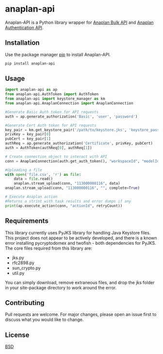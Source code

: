 # anaplan-api

Anaplan-API is a Python library wrapper for [Anaplan Bulk API](https://anaplanbulkapi20.docs.apiary.io/) and [Anaplan Authentication API](https://anaplanauthentication.docs.apiary.io/).

## Installation

Use the package manager [pip](https://pypi.org/project/anaplan-api/) to install Anaplan-API.

```bash
pip install anaplan-api
```

## Usage

```python
import anaplan-api as ap
from anaplan-api.AuthToken import AuthToken
from anaplan-api import keystore_manager as km
from anaplan-api.AnaplanConnection import AnaplanConnection

#Generate Basic Auth token for API requests
auth = ap.generate_authorization('Basic', 'user', 'password')

#Generate Cert Auth token for API requests
key_pair = km.get_keystore_pair('/path/to/keystore.jks', 'keystore_pass', 'key_alias', 'private_key_passphrase')
privKey = key_pair[0]
pubCert = key_pair[1]
authReq = ap.generate_authorization('Certificate', privKey, pubCert)
auth = AuthToken(authReq[0], authReq[1])

# Create connection object to interact with API
conn = AnaplanConnection(auth.get_auth_token(), "workspaceId", "modelId")

#Uploading a file
with open('file.csv', 'r') as file:
	data = file.read()
	anaplan.stream_upload(conn, "113000000116", data)
anaplan.stream_upload(conn, "113000000116", "", complete=True)

# Execute Anaplan action
#Returns a strint with task results and error dumps if any
print(ap.execute_action(conn, "actionId", retryCount))
```

## Requirements
This library currently uses PyJKS library for handling Java Keystore files. This project does not appear to be actively developed, and there is a known error installing pycryptodomex and twofish - both dependencies for PyJKS. The core files required from this library are:

- jks.py
- rfc2898.py
- sun_crypto.py
- util.py

You can simply download, remove extraneous files, and drop the jks folder in your site-package directory to work around the error.

## Contributing
Pull requests are welcome. For major changes, please open an issue first to discuss what you would like to change.

## License
[BSD](https://opensource.org/licenses/BSD-2-Clause)